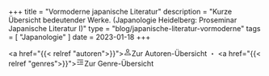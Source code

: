 +++
title = "Vormoderne japanische Literatur"
description = "Kurze Übersicht bedeutender Werke. (Japanologie Heidelberg: Proseminar Japanische Literatur I)"
type = "blog/japanische-literatur-vormoderne"
tags = [
    "Japanologie"
]
date = 2023-01-18
+++

<a href="{{< relref "autoren">}}"><svg xmlns="http://www.w3.org/2000/svg" width="16" height="16" fill="currentColor" class="bi bi-person" viewBox="0 0 16 16">
  <path d="M8 8a3 3 0 1 0 0-6 3 3 0 0 0 0 6Zm2-3a2 2 0 1 1-4 0 2 2 0 0 1 4 0Zm4 8c0 1-1 1-1 1H3s-1 0-1-1 1-4 6-4 6 3 6 4Zm-1-.004c-.001-.246-.154-.986-.832-1.664C11.516 10.68 10.289 10 8 10c-2.29 0-3.516.68-4.168 1.332-.678.678-.83 1.418-.832 1.664h10Z"/>
</svg>Zur Autoren-Übersicht</a> ・ <a href="{{< relref "genres">}}"><svg xmlns="http://www.w3.org/2000/svg" width="16" height="16" fill="currentColor" class="bi bi-blockquote-left" viewBox="0 0 16 16">
  <path d="M2.5 3a.5.5 0 0 0 0 1h11a.5.5 0 0 0 0-1h-11zm5 3a.5.5 0 0 0 0 1h6a.5.5 0 0 0 0-1h-6zm0 3a.5.5 0 0 0 0 1h6a.5.5 0 0 0 0-1h-6zm-5 3a.5.5 0 0 0 0 1h11a.5.5 0 0 0 0-1h-11zm.79-5.373c.112-.078.26-.17.444-.275L3.524 6c-.122.074-.272.17-.452.287-.18.117-.35.26-.51.428a2.425 2.425 0 0 0-.398.562c-.11.207-.164.438-.164.692 0 .36.072.65.217.873.144.219.385.328.72.328.215 0 .383-.07.504-.211a.697.697 0 0 0 .188-.463c0-.23-.07-.404-.211-.521-.137-.121-.326-.182-.568-.182h-.282c.024-.203.065-.37.123-.498a1.38 1.38 0 0 1 .252-.37 1.94 1.94 0 0 1 .346-.298zm2.167 0c.113-.078.262-.17.445-.275L5.692 6c-.122.074-.272.17-.452.287-.18.117-.35.26-.51.428a2.425 2.425 0 0 0-.398.562c-.11.207-.164.438-.164.692 0 .36.072.65.217.873.144.219.385.328.72.328.215 0 .383-.07.504-.211a.697.697 0 0 0 .188-.463c0-.23-.07-.404-.211-.521-.137-.121-.326-.182-.568-.182h-.282a1.75 1.75 0 0 1 .118-.492c.058-.13.144-.254.257-.375a1.94 1.94 0 0 1 .346-.3z"/>
</svg>Zur Genre-Übersicht</a> 
